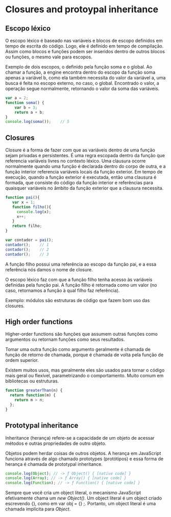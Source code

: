 # Closures and protoypal inheritance

## Escopo léxico
O escopo léxico é baseado nas variáveis e blocos de escopo definidos em tempo de escrita do código. Logo, ele é definido em tempo de compilação. Assim como blocos e funções podem ser inseridos dentro de outros blocos ou funções, o mesmo vale para escopos. 

Exemplo de dois escopos, o definido pela função soma e o global. Ao chamar a função, a engine encontra dentro do escopo da função soma apenas a variável b, como ela também necessita do valor da variável a, uma busca é feita no escopo externo, no caso, o global. Encontrado o valor, a operação segue normalmente, retornando o valor da soma das variáveis.

```js
var a = 2;
function soma() {
    var b = 3;
    return a + b;
}
console.log(soma());    // 5
```

## Closures
Closure é a forma de fazer com que as variáveis dentro de uma função sejam privadas e persistentes. É uma regra escopada dentro da função que referencia variáveis livres no contexto léxico. Uma clausura ocorre normalmente quando uma função é declarada dentro do corpo de outra, e a função interior referencia variáveis locais da função exterior. Em tempo de execução, quando a função exterior é executada, então uma clausura é formada, que consiste do código da função interior e referências para quaisquer variáveis no âmbito da função exterior que a clausura necessita.

```js
function pai(){
   var x = 1;
   function filho(){
     console.log(x);
     x++;
   }
   return filho;
}

var contador = pai();
contador();    // 1
contador();    // 2
contador();    // 3
```

A função filho possui uma referência ao escopo da função pai, e a essa referência nós damos o nome de closure.

O escopo léxico faz com que a função filho tenha acesso às variáveis definidas pela função pai. A função filho é retornada como um valor (no caso, retornamos a função à qual filho faz referência).

Exemplo: módulos são estruturas de código que fazem bom uso das closures.

## High order functions
Higher-order functions são funções que assumem outras funções como argumentos ou retornam funções como seus resultados.

Tomar uma outra função como argumento geralmente é chamada de função de retorno de chamada, porque é chamada de volta pela função de ordem superior.

Existem muitos usos, mas geralmente eles são usados ​​para tornar o código mais geral ou flexível, parametrizando o comportamento. Muito comum em bibliotecas ou estruturas.

```js
function greaterThan(n) {
  return function(m) {
    return m > n;
  };
}
```

## Prototypal inheritance
Inheritance (herança) refere-se a capacidade de um objeto de acessar métodos e outras propriedades de outro objeto.

Objetos podem herdar coisas de outros objetos. A herança em JavaScript funciona através de algo chamado prototypes (protótipos) e essa forma de herança é chamada de prototypal inheritance.

```js
console.log(Object); // -> ƒ Object() { [native code] }
console.log(Array); // -> ƒ Array() { [native code] }
console.log(Function); // -> ƒ Function() { [native code] }
```

Sempre que você cria um object literal, o mecanismo JavaScript efetivamente chama um *new Object()*. Um object literal é um object criado escrevendo {}, como em var obj = {} ;. Portanto, um object literal é uma chamada implícita para *Object*.

